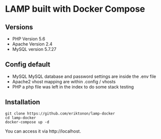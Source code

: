 # LAMP built with Docker Compose

## Versions 
* PHP Version 5.6
* Apache Version 2.4
* MySQL version 5.7.27

## Config default  
* MySQL MySQL database and password settings are inside the .env file
* Apache2 vhost mapping are within .config / vhosts
* PHP a php file was left in the index to do some stack testing

## Installation

```shell 
git clone https://github.com/eriktonon/lamp-docker
cd lamp-docker
docker-compose up -d
```

You can access it via http://localhost.

